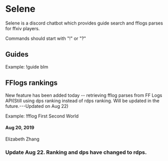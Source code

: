 # Selene

Selene is a discord chatbot which provides guide search and fflogs parses for ffxiv players.

Commands should start with "!" or "?"

## Guides
Example: !guide blm

## FFlogs rankings
New feature has been added today -- retrieving fflog parses from FF Logs API(Still using dps ranking instead of rdps ranking. Will be updated in the future.---Updated on Aug 22)

Example: !fflog First Second World



#### Aug 20, 2019
Elizabeth Zhang



### Update Aug 22. Ranking and dps have changed to rdps.

